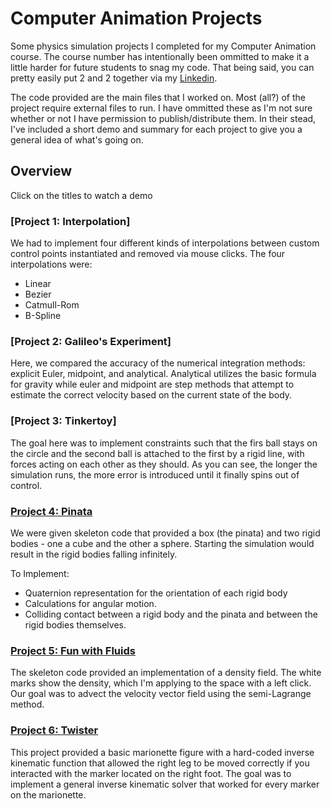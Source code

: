 # Computer Animation Projects
Some physics simulation projects I completed for my Computer Animation course. The course number has intentionally been ommitted to make it a little harder for future students to snag my code. That being said, you can pretty easily put 2 and 2 together via my [Linkedin](https://www.linkedin.com/in/hamiltongreene).

The code provided are the main files that I worked on. Most (all?) of the project require external files to run. I have ommitted these as I'm not sure whether or not I have permission to publish/distribute them. In their stead, I've included a short demo and summary for each project to give you a general idea of what's going on.

## Overview
Click on the titles to watch a demo

### [**Project 1: Interpolation**]
We had to implement four different kinds of interpolations between custom control points instantiated and removed via mouse clicks. The four interpolations were:

* Linear
* Bezier
* Catmull-Rom
* B-Spline

### [**Project 2: Galileo's Experiment**]
Here, we compared the accuracy of the numerical integration methods: explicit Euler, midpoint, and analytical. Analytical utilizes the basic formula for gravity while euler and midpoint are step methods that attempt to estimate the correct velocity based on the current state of the body.

### [**Project 3: Tinkertoy**]
The goal here was to implement constraints such that the firs ball stays on the circle and the second ball is attached to the first by a rigid line, with forces acting on each other as they should. As you can see, the longer the simulation runs, the more error is introduced until it finally spins out of control.

### [**Project 4: Pinata**](https://www.youtube.com/watch?v=lrPQJfbUBtQ&feature=youtu.be)
We were given skeleton code that provided a box (the pinata) and two rigid bodies - one a cube and the other a sphere. Starting the simulation would result in the rigid bodies falling infinitely.

To Implement:

* Quaternion representation for the orientation of each rigid body
* Calculations for angular motion. 
* Colliding contact between a rigid body and the pinata and between the rigid bodies themselves. 

### [**Project 5: Fun with Fluids**](https://www.youtube.com/watch?v=VrAC1NpH5ao&feature=youtu.be)
The skeleton code provided an implementation of a density field. The white marks show the density, which I'm applying to the space with a left click. Our goal was to advect the velocity vector field using the semi-Lagrange method.

### [**Project 6: Twister**](https://www.youtube.com/watch?v=gSZYbGCMh94&feature=youtu.be)
This project provided a basic marionette figure with a hard-coded inverse kinematic function that allowed the right leg to be moved correctly if you interacted with the marker located on the right foot. The goal was to implement a general inverse kinematic solver that worked for every marker on the marionette.